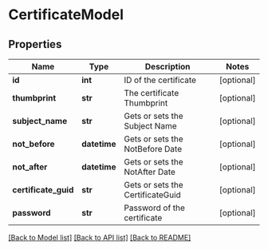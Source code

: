 # CertificateModel

## Properties
Name | Type | Description | Notes
------------ | ------------- | ------------- | -------------
**id** | **int** | ID of the certificate | [optional] 
**thumbprint** | **str** | The certificate Thumbprint | [optional] 
**subject_name** | **str** | Gets or sets the Subject Name | [optional] 
**not_before** | **datetime** | Gets or sets the NotBefore Date | [optional] 
**not_after** | **datetime** | Gets or sets the NotAfter Date | [optional] 
**certificate_guid** | **str** | Gets or sets the CertificateGuid | [optional] 
**password** | **str** | Password of the certificate | [optional] 

[[Back to Model list]](../README.md#documentation-for-models) [[Back to API list]](../README.md#documentation-for-api-endpoints) [[Back to README]](../README.md)


